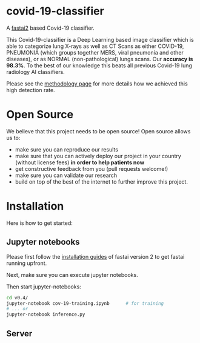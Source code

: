 # covid-19-classifier

A [fastai2](https://www.fast.ai/) based Covid-19 classifier.

This Covid-19-classifier is a Deep Learning based image classifier which is able to categorize lung X-rays as well as CT Scans as either COVID-19, PNEUMONIA (which groups together MERS, viral pneumonia and other diseases), or as NORMAL (non-pathological) lungs scans.
Our **accuracy is 98.3%**. To the best of our knowledge this beats all previous Covid-19 lung radiology AI classifiers. 


Please see the [methodology page](https://labs.deep-insights.ai/methodology.html) for more details how we achieved this high detection rate.

# Open Source

We believe that this project needs to be open source! Open source allows us to:
  * make sure you can reproduce our results
  * make sure that you can actively deploy our project in your country (without license fees) __in order to help patients now__
  * get constructive feedback from you (pull requests welcome!)
  * make sure you can validate our research
  * build on top of the best of the internet to further improve this project.
  
  
# Installation

Here is how to get started:

## Jupyter notebooks

Please first follow the [installation guides](https://github.com/fastai/fastai2) of fastai version 2 to get fastai running upfront.

Next, make sure you can execute jupyter notebooks.

Then start jupyter-notebooks:
```bash
cd v0.4/
jupyter-notebook cov-19-training.ipynb      # for training
# ... or
jupyter-notebook inference.py
```

## Server

<XXX coming XXX>

